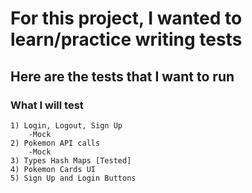 # For this project, I wanted to learn/practice writing tests

## Here are the tests that I want to run

### What I will test

    1) Login, Logout, Sign Up
        -Mock
    2) Pokemon API calls
        -Mock
    3) Types Hash Maps [Tested]
    4) Pokemon Cards UI
    5) Sign Up and Login Buttons

